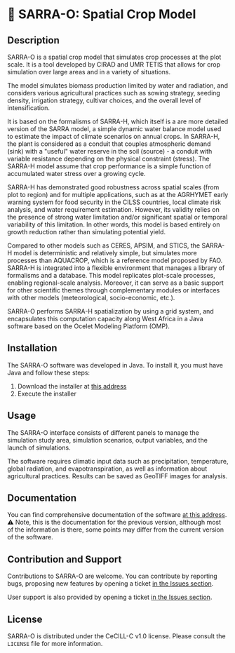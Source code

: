 # 🌿 SARRA-O: Spatial Crop Model

## Description

SARRA-O is a spatial crop model that simulates crop processes at the plot scale. It is a tool developed by CIRAD and UMR TETIS that allows for crop simulation over large areas and in a variety of situations.

The model simulates biomass production limited by water and radiation, and considers various agricultural practices such as sowing strategy, seeding density, irrigation strategy, cultivar choices, and the overall level of intensification.

It is based on the formalisms of SARRA-H, which itself is a are more detailed version of the SARRA model, a simple dynamic water balance model used to estimate the impact of climate scenarios on annual crops. In SARRA-H, the plant is considered as a conduit that couples atmospheric demand (sink) with a "useful" water reserve in the soil (source) - a conduit with variable resistance depending on the physical constraint (stress). The SARRA-H model assume that crop performance is a simple function of accumulated water stress over a growing cycle.

SARRA-H has demonstrated good robustness across spatial scales (from plot to region) and for multiple applications, such as at the AGRHYMET early warning system for food security in the CILSS countries, local climate risk analysis, and water requirement estimation. However, its validity relies on the presence of strong water limitation and/or significant spatial or temporal variability of this limitation. In other words, this model is based entirely on growth reduction rather than simulating potential yield.

Compared to other models such as CERES, APSIM, and STICS, the SARRA-H model is deterministic and relatively simple, but simulates more processes than AQUACROP, which is a reference model proposed by FAO. SARRA-H is integrated into a flexible environment that manages a library of formalisms and a database. This model replicates plot-scale processes, enabling regional-scale analysis. Moreover, it can serve as a basic support for other scientific themes through complementary modules or interfaces with other models (meteorological, socio-economic, etc.).

SARRA-O performs SARRA-H spatialization by using a grid system, and encapsulates this computation capacity along West Africa in a Java software based on the Ocelet Modeling Platform (OMP).

## Installation

The SARRA-O software was developed in Java. To install it, you must have Java and follow these steps:

1. Download the installer at [this address](http://sarra-h.teledetection.fr/wp-content/SARRA-O_v1.11_hotfix_20230331_setup.exe)
2. Execute the installer

## Usage

The SARRA-O interface consists of different panels to manage the simulation study area, simulation scenarios, output variables, and the launch of simulations.

The software requires climatic input data such as precipitation, temperature, global radiation, and evapotranspiration, as well as information about agricultural practices. Results can be saved as GeoTIFF images for analysis.

## Documentation

You can find comprehensive documentation of the software [at this address](https://github.com/SARRA-cropmodels/SARRA-O/blob/main/docs/Petit_manuel_SARRA-O_V7.pdf). ⚠️ Note, this is the documentation for the previous version, although most of the information is there, some points may differ from the current version of the software.

## Contribution and Support

Contributions to SARRA-O are welcome. You can contribute by reporting bugs, proposing new features by opening a ticket [in the Issues section](https://github.com/SARRA-cropmodels/SARRA-O/issues).

User support is also provided by opening a ticket [in the Issues section](https://github.com/SARRA-cropmodels/SARRA-O/issues).

## License

SARRA-O is distributed under the CeCILL-C v1.0 license. Please consult the `LICENSE` file for more information.
